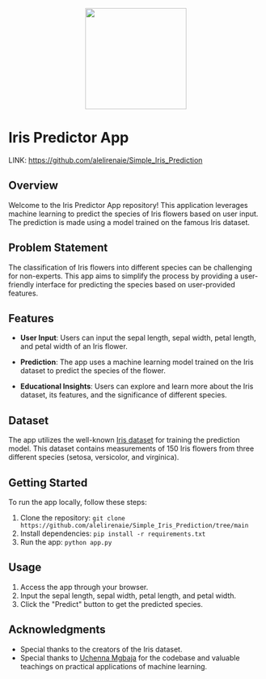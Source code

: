 <p align="center">
  <img src="https://encrypted-tbn0.gstatic.com/images?q=tbn:ANd9GcR8HNB-ex4xb4H3-PXRcywP5zKC_3U8VzQTPA&usqp=CAU" width="200px" height="auto"/>
</p>

# Iris Predictor App

LINK: https://github.com/alelirenaie/Simple_Iris_Prediction

## Overview

Welcome to the Iris Predictor App repository! This application leverages machine learning to predict the species of Iris flowers based on user input. The prediction is made using a model trained on the famous Iris dataset.

## Problem Statement

The classification of Iris flowers into different species can be challenging for non-experts. This app aims to simplify the process by providing a user-friendly interface for predicting the species based on user-provided features.

## Features

- **User Input**: Users can input the sepal length, sepal width, petal length, and petal width of an Iris flower.
  
- **Prediction**: The app uses a machine learning model trained on the Iris dataset to predict the species of the flower.

- **Educational Insights**: Users can explore and learn more about the Iris dataset, its features, and the significance of different species.

## Dataset

The app utilizes the well-known [Iris dataset](https://archive.ics.uci.edu/ml/datasets/iris) for training the prediction model. This dataset contains measurements of 150 Iris flowers from three different species (setosa, versicolor, and virginica).

## Getting Started

To run the app locally, follow these steps:

1. Clone the repository: `git clone https://github.com/alelirenaie/Simple_Iris_Prediction/tree/main`
2. Install dependencies: `pip install -r requirements.txt`
3. Run the app: `python app.py`

## Usage

1. Access the app through your browser.
2. Input the sepal length, sepal width, petal length, and petal width.
3. Click the "Predict" button to get the predicted species.


## Acknowledgments

- Special thanks to the creators of the Iris dataset.
- Special thanks to [Uchenna Mgbaja](https://www.linkedin.com/in/marianmgbaja/) for the codebase and valuable teachings on practical applications of machine learning.
